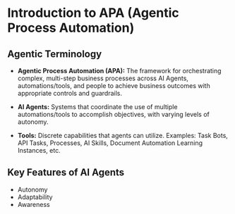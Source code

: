 # Introduction to APA (Agentic Process Automation)

## Agentic Terminology

* **Agentic Process Automation (APA):**
    The framework for orchestrating complex, multi-step business processes across AI Agents, automations/tools, and people to achieve business outcomes with appropriate controls and guardrails.

* **AI Agents:**
    Systems that coordinate the use of multiple automations/tools to accomplish objectives, with varying levels of autonomy.

* **Tools:**
    Discrete capabilities that agents can utilize. Examples: Task Bots, API Tasks, Processes, AI Skills, Document Automation Learning Instances, etc.

## Key Features of AI Agents

* Autonomy
* Adaptability
* Awareness